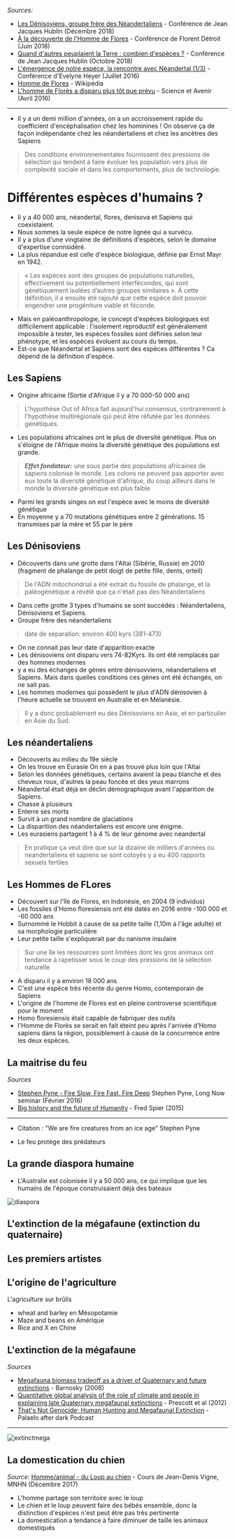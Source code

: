 
*Sources:*

- [Les Dénisoviens, groupe frère des Néandertaliens](https://youtu.be/GOnyegD7dvw?list=WL) - Conférence de Jean Jacques Hublin (Décembre 2018)
- [À la découverte de l'Homme de Flores](https://youtu.be/JBEKwFJ5TVg) - Conférence de Florent Détroit (Juin 2018)
- [Quand d'autres peuplaient la Terre : combien d'espèces ?](https://youtu.be/JlQR1b_M0io) - Conférence de Jean Jacques Hublin (Octobre 2018)
- [L'émergence de notre espèce, la rencontre avec Néandertal (1/3)](https://youtu.be/XJlxib-1onI) - Conférence d'Evelyne Heyer (Juillet 2016)
- [Homme de Flores](https://fr.wikipedia.org/wiki/Homme_de_Flor%C3%A8s) - Wikipédia
- [L'homme de Florès a disparu plus tôt que prévu](https://www.sciencesetavenir.fr/archeo-paleo/evolution/l-homme-de-flores-a-disparu-plus-tot-que-prevu_104265) - Science et Avenir (Avril 2016)

---

- Il y a un demi million d'années, on a un accroissement rapide du coefficient d'encéphalisation chez les hominines ! On observe ça de façon indépendante chez les néandertaliens et chez les ancètres des Sapiens
> Des conditions environnementales fournissent des pressions de sélection qui tendent à faire évoluer les population vers plus de complexité sociale et dans les comportements, plus de technologie.

# Différentes espèces d'humains ?

- Il y a 40 000 ans, néandertal, flores, denisova et Sapiens qui coexistaient.
- Nous sommes la seule espèce de notre lignée qui a survécu.
- Il y a plus d'une vingtaine de définitions d'espèces, selon le domaine d'expertise connsidéré.
- La plus répandue est celle d'espèce biologique, définie par Ernst Mayr en 1942.
> « Les espèces sont des groupes de populations naturelles, effectivement ou potentiellement interfécondes, qui sont génétiquement isolées d’autres groupes similaires ». À cette définition, il a ensuite été rajouté que cette espèce doit pouvoir engendrer une progéniture viable et féconde.
- Mais en paléoanthropologie, le concept d'espèces biologiques est difficilement applicable : l'isolement reproductif est généralement impossible à tester, les espèces fossiles sont définies selon leur phénotype, et les espèces évoluent au cours du temps.
- Est-ce que Néandertal et Sapiens sont des espèces différentes ? Ca dépend de la définition d'espèce.

## Les Sapiens

- Origine africaine (Sortie d'Afrique il y a 70 000-50 000 ans)
> L'hypothèse Out of Africa fait aujourd'hui consensus, contrairement à l'hypothèse multirégionale qui peut être réfutée par les données génétiques.
- Les populations africaines ont le plus de diversité génétique. Plus on s'éloigne de l'Afrique moins la diversité génétique des populations est grande.
> ***Effet fondateur:*** une sous partie des populations africaines de sapiens colonise le monde. Les colons ne peuvent pas apporter avec eux toute la diversité génétique d'afrique, du coup ailleurs dans le monde la diversité génétique est plus faible
- Parmi les grands singes on est l'espèce avec le moins de diversité génétique
- En moyenne y a 70 mutations génétiques entre 2 générations. 15 transmises par la mère et 55 par le père 


## Les Dénisoviens

- Découverts dans une grotte dans l'Altai (Sibérie, Russie) en 2010 (fragment de phalange de petit doigt de petite fille, dents, orteil)
> De l'ADN mitochondrial a été extrait du fossile de phalange, et la paléogénétique a révélé que ça n'était pas des Néandertaliens
- Dans cette grotte 3 types d'humains se sont succédés : Néandertaliens, Dénisoviens et Sapiens.
- Groupe frère des néandertaliens 
> date de séparation: environ 400 kyrs (381-473)
- On ne connait pas leur date d'apparition exacte
- Les dénisoviens ont disparu vers 74-82Kyrs. Ils ont été remplacés par des hommes modernes
- y a eu des échanges de gènes entre dénisovviens, néandertaliens et Sapiens. Mais dans quelles conditions ces gènes ont été échangés, on ne sait pas. 
- Les hommes modernes qui possèdent le plus d'ADN dénisovien à l'heure actuelle se trouvent en Australie et en Mélanésie.
> Il y a donc probablement eu des Dénisoviens en Asie, et en particulier en Asie du Sud.

## Les néandertaliens

- Découverts au milieu du 19e siècle
- On les trouve en Eurasie
On en a pas trouvé plus loin que l'Altai
- Selon les données génétiques, certains avaient la peau blanche et des cheveux roux, d'autres la peau foncée et des yeux marrons
- Néandertal était déjà en déclin démographique avant l'apparition de Sapiens.
- Chasse à plusieurs
- Enterre ses morts
- Survit à un grand nombre de glaciations
- La disparition des néandertaliens est encore une énigme. 
- Les eurasiens partagent 1 à 4 % de leur génome avec neandertal
> En pratique ça veut dire que sur la dizaine de milliers d'années ou neandertaliens et sapiens se sont cotoyés y a eu 400 rapports sexuels fertiles

## Les Hommes de FLores

- Découvert sur l'île de Flores, en Indonésie, en 2004 (9 individus)
- Les fossiles d'Homo floresiensis ont été datés en 2016 entre -100 000 et -60 000 ans
- Surnommé le Hobbit à cause de sa petite taille (1,10m à l'âge adulte) et sa morphologie particulière
- Leur petite taille s'expliquerait par du nanisme insulaire
> Sur une île les ressources sont limitées dont les gros animaux ont tendance à rapetisser sous le coup des pressions de la sélection naturelle
- A disparu il y a environ 18 000 ans
- C'est une espèce très récente du genre Homo, contemporain de Sapiens
- L'origine de l'homme de Flores est en pleine controverse scientifique pour le moment
- Homo floresiensis était capable de fabriquer des outils
- l'Homme de Florès se serait en fait éteint peu après l'arrivée d'Homo sapiens dans la région, possiblement à cause de la concurrence entre les deux espèces. 

## La maitrise du feu

*Sources*
- [Stephen Pyne - Fire Slow, Fire Fast, Fire Deep](http://longnow.org/seminars/02016/feb/09/fire-slow-fire-fast-fire-deep/) Stephen Pyne, Long Now seminar (Février 2016)
- [Big history and the future of Humanity](https://books.google.fr/books?id=g5SDBgAAQBAJ&pg=PA195&lpg=PA195&dq=We+are+fire+creatures+from+an+ice+age+stephen+pyne&source=bl&ots=qXgCYxQnhB&sig=TqSC9zcQ6muET60O44Eb-TT_bAA&hl=fr&sa=X&ved=2ahUKEwiV7-qfrbTfAhUsxIUKHXHxCKEQ6AEwCHoECAcQAQ#v=onepage&q=We%20are%20fire%20creatures%20from%20an%20ice%20age%20stephen%20pyne&f=false) - Fred Spier (2015)

---

- Citation : "We are fire creatures from an ice age" Stephen Pyne

- Le feu protège des prédateurs



## La grande diaspora humaine

- L'Australie est colonisée il y a 50 000 ans, ce qui implique que les humains de l'époque construisaient déjà des bateaux

![diaspora](https://hist-geo.fr/_media/img/small/h6p1c1-diapo-2.jpg)

## L'extinction de la mégafaune (extinction du quaternaire)

## Les premiers artistes

## L'origine de l'agriculture

L'agriculture sur brûlis

- wheat and barley en Mésopotamie
- Maze and beans en Amérique
- Rice and X en Chine

## L'extinction de la mégafaune

*Sources*

- [Megafauna biomass tradeoff as a driver of Quaternary and future extinctions](https://www.pnas.org/content/105/Supplement_1/11543) - Barnosky (2008) 
- [Quantitative global analysis of the role of climate and people in explaining late Quaternary megafaunal extinctions](https://www.pnas.org/content/109/12/4527) - Prescott et al (2012)
- [That's Not Genocide; Human Hunting and Megafaunal Extinction](https://www.palaeoafterdark.com/episodes/2015/4/30/podcast-30-thats-not-genocide-human-hunting-and-megafaunal-extinction) - Palaelo after dark Podcast

---

![extinctmega](https://www.pnas.org/content/pnas/105/Supplement_1/11543/F2.medium.gif)

## La domestication du chien

*Source*: [Homme/animal - du Loup au chien](https://youtu.be/uQLFY4Z5g4s) - Cours de Jean-Denis Vigne, MNHN (Décembre 2017)

- L'homme partage son territoire avec le loup
- Le chien et le loup peuvent faire des bébés ensemble, donc la distinction d'espèces n'est peut être pas très pertinente
- La domestication a tendance à faire diminuer de taille les animaux domestiqués 
